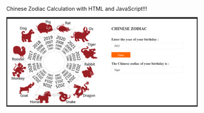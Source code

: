 Chinese Zodiac Calculation with HTML and JavaScript!!!

<img src="https://github.com/AlanTeeWeiLoon/Small-and-Simple-Application/blob/main/Small%20Applications%20(HTML%20and%20JavaScripts)/Chinese%20Zodiac%20Calculation/img/ChineseZodiacSample.png" />
